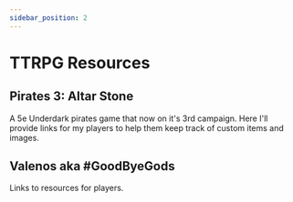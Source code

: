 ```yaml
---
sidebar_position: 2
---
```


# TTRPG Resources

## Pirates 3: Altar Stone
A 5e Underdark pirates game that now on it's 3rd campaign. Here I'll provide links
for my players to help them keep track of custom items and images.

## Valenos aka #GoodByeGods
Links to resources for players.
